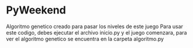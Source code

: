 # PyWeekend
Algoritmo genetico creado para pasar los niveles de este juego
Para usar este codigo, debes ejecutar el archivo inicio.py y el juego comenzara, para ver 
el algoritmo genetico se encuentra en la carpeta algoritmo.py
